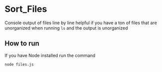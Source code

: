 # Sort_Files
Console output of files line by line
helpful if you have a ton of files that are unorganized when running `ls` and the output is unorganized

## How to run
If you have Node installed run the command

`node files.js`